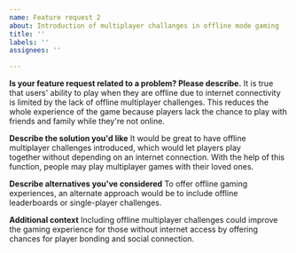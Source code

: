 ```yaml
---
name: Feature request 2
about: Introduction of multiplayer challanges in offline mode gaming
title: ''
labels: ''
assignees: ''

---
```


**Is your feature request related to a problem? Please describe.**
It is true that users' ability to play when they are offline due to internet connectivity is limited by the lack of offline multiplayer challenges. This reduces the whole experience of the game because players lack the chance to play with friends and family while they're not online.

**Describe the solution you'd like**
It would be great to have offline multiplayer challenges introduced, which would let players play together without depending on an internet connection. With the help of this function, people may play multiplayer games with their loved ones.

**Describe alternatives you've considered**
To offer offline gaming experiences, an alternate approach would be to include offline leaderboards or single-player challenges.

**Additional context**
Including offline multiplayer challenges could improve the gaming experience for those without internet access by offering chances for player bonding and social connection.
